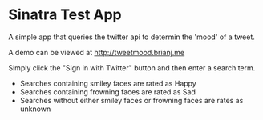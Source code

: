 Sinatra Test App
============

A simple app that queries the twitter api to determin the 'mood' of a tweet.

A demo can be viewed at http://tweetmood.brianj.me

Simply click the "Sign in with Twitter" button and then enter a search term.

- Searches containing smiley faces are rated as Happy
- Searches containing frowning faces are rated as Sad
- Searches without either smiley faces or frowning faces are rates as unknown
